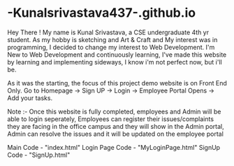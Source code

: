 # -Kunalsrivastava437-.github.io

Hey There ! My name is Kunal Srivastava, a CSE undergraduate 4th yr student.
As my hobby is sketching and Art & Craft and My interest was in programming, I decided to change my interest to Web Development.
I'm New to Web Development and continuously learning, I've made this website by learning and implementing sideways,
I know i'm not perfect now, but i'll be.

As it was the starting, the focus of this project demo website is on Front End Only.
Go to Homepage -> Sign UP -> Login -> Employee Portal Opens -> Add your tasks.

Note :- Once this website is fully completed, employees and Admin will be able to login seperately,
Employees can register their issues/complaints they are facing in the office campus and they will show in the Admin portal,
Admin can resolve the issues and it will be updated on the employee portal

Main Code - "index.html"
Login Page Code - "MyLoginPage.html"
SignUp Code - "SignUp.html"
